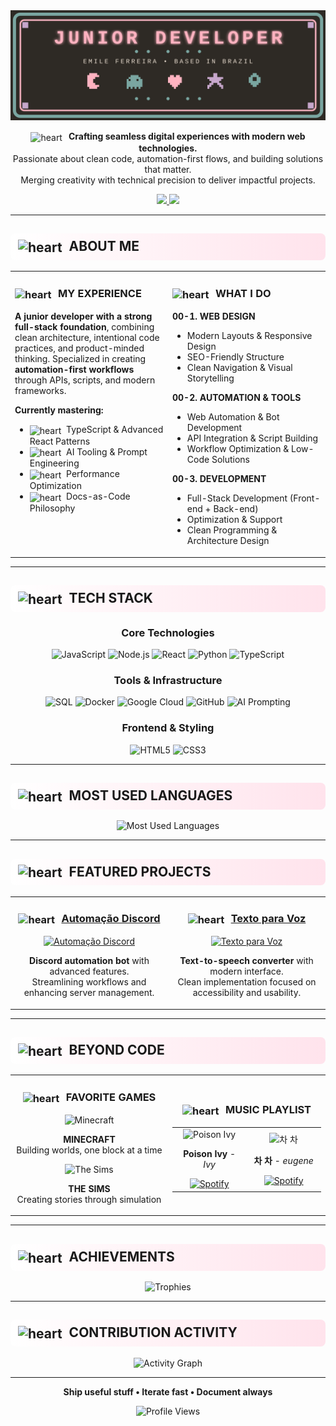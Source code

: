 <div align="center">
  <img src="./header.svg" alt="Header animado" />
</div>

<div align="center">

<img src="https://art.pixilart.com/sr222a79ddbdaaws3.png" width="18" height="18" style="vertical-align:middle; margin-right:6px" alt="heart"/> **Crafting seamless digital experiences with modern web technologies.**  
Passionate about clean code, automation-first flows, and building solutions that matter.  
Merging creativity with technical precision to deliver impactful projects.

<a href="https://www.linkedin.com/in/emile-ferreira-21a776274" target="_blank">
  <img src="https://img.shields.io/badge/CONNECT-LinkedIn-FFB3C1?style=for-the-badge&logo=linkedin&logoColor=2E2A25&labelColor=E8DCCF">
</a>
<a href="https://github.com/mcemy?tab=repositories" target="_blank">
  <img src="https://img.shields.io/badge/EXPLORE-Repositories-7AA6A1?style=for-the-badge&logo=github&logoColor=2E2A25&labelColor=E8DCCF">
</a>

</div>

---

<h2 style="text-align:left; background: linear-gradient(90deg, #FFFFFF 0%, #FFE3EC 100%); padding: 8px 12px; border-radius: 8px;">
  <img src="https://art.pixilart.com/sr222a79ddbdaaws3.png" width="18" height="18" style="vertical-align:middle; margin-right:6px" alt="heart"/>
  ABOUT ME
</h2>

<table>
<tr>
<td width="50%" valign="top">

<h3>
  <img src="https://art.pixilart.com/sr222a79ddbdaaws3.png" width="16" height="16" style="vertical-align:middle; margin-right:6px" alt="heart"/>
  MY EXPERIENCE
</h3>

**A junior developer with a strong full-stack foundation**, combining clean architecture, intentional code practices, and product-minded thinking. Specialized in creating **automation-first workflows** through APIs, scripts, and modern frameworks.

**Currently mastering:**
- <img src="https://art.pixilart.com/sr222a79ddbdaaws3.png" width="14" height="14" style="vertical-align:middle; margin-right:4px" alt="heart"/> TypeScript & Advanced React Patterns
- <img src="https://art.pixilart.com/sr222a79ddbdaaws3.png" width="14" height="14" style="vertical-align:middle; margin-right:4px" alt="heart"/> AI Tooling & Prompt Engineering
- <img src="https://art.pixilart.com/sr222a79ddbdaaws3.png" width="14" height="14" style="vertical-align:middle; margin-right:4px" alt="heart"/> Performance Optimization
- <img src="https://art.pixilart.com/sr222a79ddbdaaws3.png" width="14" height="14" style="vertical-align:middle; margin-right:4px" alt="heart"/> Docs-as-Code Philosophy

</td>
<td width="50%" valign="top">

<h3>
  <img src="https://art.pixilart.com/sr222a79ddbdaaws3.png" width="16" height="16" style="vertical-align:middle; margin-right:6px" alt="heart"/>
  WHAT I DO
</h3>

**00-1. WEB DESIGN**
- Modern Layouts & Responsive Design
- SEO-Friendly Structure
- Clean Navigation & Visual Storytelling

**00-2. AUTOMATION & TOOLS**
- Web Automation & Bot Development
- API Integration & Script Building
- Workflow Optimization & Low-Code Solutions

**00-3. DEVELOPMENT**
- Full-Stack Development (Front-end + Back-end)
- Optimization & Support
- Clean Programming & Architecture Design

</td>
</tr>
</table>

---

<h2 style="text-align:left; background: linear-gradient(90deg, #FFFFFF 0%, #FFE3EC 100%); padding: 8px 12px; border-radius: 8px;">
  <img src="https://art.pixilart.com/sr222a79ddbdaaws3.png" width="18" height="18" style="vertical-align:middle; margin-right:6px" alt="heart"/>
  TECH STACK
</h2>

<div align="center">

### Core Technologies

<img src="https://img.shields.io/badge/JavaScript-FFB3C1?style=for-the-badge&logo=javascript&logoColor=2E2A25&labelColor=E8DCCF" alt="JavaScript"/>
<img src="https://img.shields.io/badge/Node.js-7AA6A1?style=for-the-badge&logo=node.js&logoColor=2E2A25&labelColor=E8DCCF" alt="Node.js"/>
<img src="https://img.shields.io/badge/React-7AA6A1?style=for-the-badge&logo=react&logoColor=2E2A25&labelColor=E8DCCF" alt="React"/>
<img src="https://img.shields.io/badge/Python-C7A7CC?style=for-the-badge&logo=python&logoColor=2E2A25&labelColor=E8DCCF" alt="Python"/>
<img src="https://img.shields.io/badge/TypeScript-C7A7CC?style=for-the-badge&logo=typescript&logoColor=2E2A25&labelColor=E8DCCF" alt="TypeScript"/>

### Tools & Infrastructure

<img src="https://img.shields.io/badge/SQL-C7A7CC?style=for-the-badge&logo=sqlite&logoColor=2E2A25&labelColor=E8DCCF" alt="SQL"/>
<img src="https://img.shields.io/badge/Docker-C7A7CC?style=for-the-badge&logo=docker&logoColor=2E2A25&labelColor=E8DCCF" alt="Docker"/>
<img src="https://img.shields.io/badge/Google_Cloud-C7A7CC?style=for-the-badge&logo=google-cloud&logoColor=2E2A25&labelColor=E8DCCF" alt="Google Cloud"/>
<img src="https://img.shields.io/badge/GitHub-7AA6A1?style=for-the-badge&logo=github&logoColor=2E2A25&labelColor=E8DCCF" alt="GitHub"/>
<img src="https://img.shields.io/badge/AI_Prompting-FFB3C1?style=for-the-badge&logoColor=2E2A25&labelColor=E8DCCF" alt="AI Prompting"/>

### Frontend & Styling

<img src="https://img.shields.io/badge/HTML5-FFB3C1?style=for-the-badge&logo=html5&logoColor=2E2A25&labelColor=E8DCCF" alt="HTML5"/>
<img src="https://img.shields.io/badge/CSS3-7AA6A1?style=for-the-badge&logo=css3&logoColor=2E2A25&labelColor=E8DCCF" alt="CSS3"/>

</div>

---

<h2 style="text-align:left; background: linear-gradient(90deg, #FFFFFF 0%, #FFE3EC 100%); padding: 8px 12px; border-radius: 8px;">
  <img src="https://art.pixilart.com/sr222a79ddbdaaws3.png" width="18" height="18" style="vertical-align:middle; margin-right:6px" alt="heart"/>
  MOST USED LANGUAGES
</h2>

<div align="center">

<img src="https://github-readme-stats.vercel.app/api/top-langs/?username=mcemy&layout=compact&langs_count=8&bg_color=FFE3EC&title_color=2E2A25&text_color=2E2A25&border_color=E8DCCF" alt="Most Used Languages" />

</div>

---

<h2 style="text-align:left; background: linear-gradient(90deg, #FFFFFF 0%, #FFE3EC 100%); padding: 8px 12px; border-radius: 8px;">
  <img src="https://art.pixilart.com/sr222a79ddbdaaws3.png" width="18" height="18" style="vertical-align:middle; margin-right:6px" alt="heart"/>
  FEATURED PROJECTS
</h2>

<div align="center">

<table>
<tr>
<td align="center" width="50%">

### <img src="https://art.pixilart.com/sr222a79ddbdaaws3.png" width="16" height="16" style="vertical-align:middle; margin-right:6px" alt="heart"/> [Automação Discord](https://github.com/mcemy/Automacao-Discord)

<a href="https://github.com/mcemy/Automacao-Discord">
  <img src="https://github-readme-stats.vercel.app/api/pin/?username=mcemy&repo=Automacao-Discord&bg_color=FFE3EC&title_color=2E2A25&text_color=2E2A25&icon_color=7AA6A1&border_color=E8DCCF&description_lines_count=3" alt="Automação Discord" />
</a>

**Discord automation bot** with advanced features.  
Streamlining workflows and enhancing server management.

</td>
<td align="center" width="50%">

### <img src="https://art.pixilart.com/sr222a79ddbdaaws3.png" width="16" height="16" style="vertical-align:middle; margin-right:6px" alt="heart"/> [Texto para Voz](https://github.com/mcemy/Texto-para-voz)

<a href="https://github.com/mcemy/Texto-para-voz">
  <img src="https://github-readme-stats.vercel.app/api/pin/?username=mcemy&repo=Texto-para-voz&bg_color=FFE3EC&title_color=2E2A25&text_color=2E2A25&icon_color=7AA6A1&border_color=E8DCCF&description_lines_count=3" alt="Texto para Voz" />
</a>

**Text-to-speech converter** with modern interface.  
Clean implementation focused on accessibility and usability.

</td>
</tr>
</table>

</div>

---

<h2 style="text-align:left; background: linear-gradient(90deg, #FFFFFF 0%, #FFE3EC 100%); padding: 8px 12px; border-radius: 8px;">
  <img src="https://art.pixilart.com/sr222a79ddbdaaws3.png" width="18" height="18" style="vertical-align:middle; margin-right:6px" alt="heart"/>
  BEYOND CODE
</h2>

<div align="center">

<table>
<tr>
<td align="center" width="50%">

<h3>
  <img src="https://art.pixilart.com/sr222a79ddbdaaws3.png" width="16" height="16" style="vertical-align:middle; margin-right:6px" alt="heart"/>
  FAVORITE GAMES
</h3>

<img src="https://img.icons8.com/?size=100&id=AGd4H8W40vJ2&format=png&color=F25081" width="48" alt="Minecraft"/>

**MINECRAFT**  
Building worlds, one block at a time

<img src="https://img.icons8.com/ios-filled/50/FFB3C1/the-sims.png" width="48" alt="The Sims"/>

**THE SIMS**  
Creating stories through simulation

</td>
<td align="center" width="50%">

<h3>
  <img src="https://art.pixilart.com/sr222a79ddbdaaws3.png" width="16" height="16" style="vertical-align:middle; margin-right:6px" alt="heart"/>
  MUSIC PLAYLIST
</h3>

<table>
<tr>
<td align="center" width="200">
<img src="https://media3.giphy.com/media/v1.Y2lkPTc5MGI3NjExdHN4bWM4cjl0bHJ6czV4M2FidWMwcXd2MnNseHp2NHplcWtqcXhnbCZlcD12MV9pbnRlcm5hbF9naWZfYnlfaWQmY3Q9Zw/1vLHnnIiwUN7a/giphy.gif" width="80" height="80" alt="Poison Ivy"/>

**Poison Ivy** - *Ivy*

<a href="https://open.spotify.com/intl-pt/track/0A1bOmCvvxxn8oWToYzRrz?si=d5457125bc344c6d">
<img src="https://img.shields.io/badge/▶-Spotify-FFB3C1?style=flat&logo=spotify&logoColor=2E2A25&labelColor=E8DCCF" alt="Spotify"/>
</a>
</td>
<td align="center" width="200">
<img src="https://b-ssl.duitang.com/uploads/item/201805/31/20180531232035_yhyvx.gif" width="80" height="80" alt="차 차"/>

**차 차** - *eugene*

<a href="https://open.spotify.com/intl-pt/track/5gf02Up1VjHZ8hZYtmF1TE?si=cbc5403fd1fe4151">
<img src="https://img.shields.io/badge/▶-Spotify-FFB3C1?style=flat&logo=spotify&logoColor=2E2A25&labelColor=E8DCCF" alt="Spotify"/>
</a>
</td>
</tr>
</table>

</td>
</tr>
</table>

</div>

---

<h2 style="text-align:left; background: linear-gradient(90deg, #FFFFFF 0%, #FFE3EC 100%); padding: 8px 12px; border-radius: 8px;">
  <img src="https://art.pixilart.com/sr222a79ddbdaaws3.png" width="18" height="18" style="vertical-align:middle; margin-right:6px" alt="heart"/>
  ACHIEVEMENTS
</h2>

<div align="center">

<img src="https://github-profile-trophy.vercel.app/?username=mcemy&theme=chalk&no-bg=true&no-frame=true&row=1&column=7&margin-w=10" alt="Trophies"/>

</div>

---

<h2 style="text-align:left; background: linear-gradient(90deg, #FFFFFF 0%, #FFE3EC 100%); padding: 8px 12px; border-radius: 8px;">
  <img src="https://art.pixilart.com/sr222a79ddbdaaws3.png" width="18" height="18" style="vertical-align:middle; margin-right:6px" alt="heart"/>
  CONTRIBUTION ACTIVITY
</h2>

<div align="center">
  
<img src="https://github-readme-activity-graph.vercel.app/graph?username=mcemy&bg_color=FFE3EC&color=2E2A25&line=7AA6A1&point=FFB3C1&area=true&area_color=FFB3C1&title_color=2E2A25&hide_border=false&border_color=E8DCCF" alt="Activity Graph"/>

</div>

---

<div align="center">

**Ship useful stuff • Iterate fast • Document always**

<img src="https://komarev.com/ghpvc/?username=mcemy&label=Profile%20Views&color=7AA6A1&style=for-the-badge" alt="Profile Views"/>

</div>

